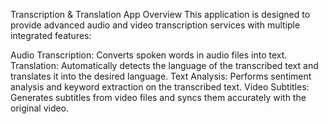 Transcription & Translation App
Overview
This application is designed to provide advanced audio and video transcription services with multiple integrated features:

Audio Transcription: Converts spoken words in audio files into text.
Translation: Automatically detects the language of the transcribed text and translates it into the desired language.
Text Analysis: Performs sentiment analysis and keyword extraction on the transcribed text.
Video Subtitles: Generates subtitles from video files and syncs them accurately with the original video.
